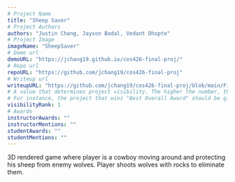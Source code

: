 ```yaml
---
# Project Name
title: "Sheep Saver"
# Project Authors
authors: "Justin Chang, Jayson Badal, Vedant Dhopte"
# Project Image
imageName: "SheepSaver"
# Demo url
demoURL: "https://jchang19.github.io/cos426-final-proj/"
# Repo url
repoURL: "https://github.com/jchang19/cos426-final-proj"
# Writeup url
writeupURL: "https://github.com/jchang19/cos426-final-proj/blob/main/Final_Report.pdf"
# A value that determines project visibility. The higher the number, the closer it will appear to the top
# For instance, the project that wins "Best Overall Award" should be given the highest visibilityRank
visibilityRank: 1
# Awards
instructorAwards: ""
instructorMentions: ""
studentAwards: ""
studentMentions: ""
---
```

3D rendered game where player is a cowboy moving around and protecting his sheep from enemy wolves. Player shoots wolves with rocks to eliminate them.
